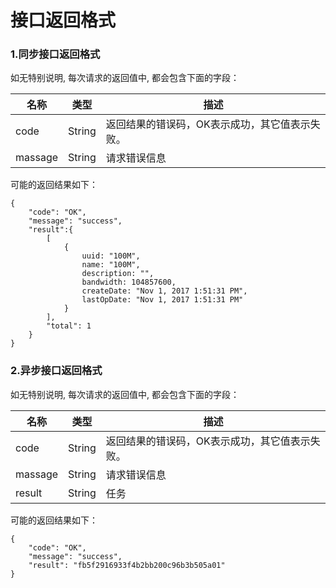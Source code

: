 # 接口返回格式


### 1.同步接口返回格式

如无特别说明, 每次请求的返回值中, 都会包含下面的字段：

|名称|类型|描述|
|---|---|---|
|code|String|返回结果的错误码，OK表示成功，其它值表示失败。|
|massage|String|请求错误信息|

可能的返回结果如下：
```
{
    "code": "OK",
    "message": "success",
    "result":{
        [
            {
                uuid: "100M",
                name: "100M",
                description: "",
                bandwidth: 104857600,
                createDate: "Nov 1, 2017 1:51:31 PM",
                lastOpDate: "Nov 1, 2017 1:51:31 PM"
            }
        ],
        "total": 1
    }
}
```

### 2.异步接口返回格式

如无特别说明, 每次请求的返回值中, 都会包含下面的字段：

|名称|类型|描述|
|---|---|---|
|code|String|返回结果的错误码，OK表示成功，其它值表示失败。|
|massage|String|请求错误信息|
|result|String|任务|

可能的返回结果如下：
```
{
    "code": "OK",
    "message": "success",
    "result": "fb5f2916933f4b2bb200c96b3b505a01"
}
```
